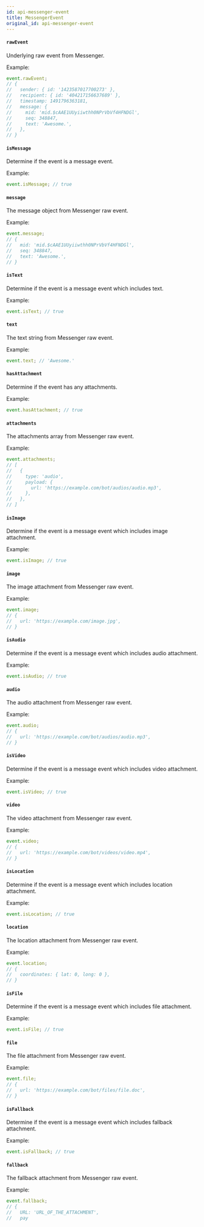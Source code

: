 ```yaml
---
id: api-messenger-event
title: MessengerEvent
original_id: api-messenger-event
---
```


#### `rawEvent`

Underlying raw event from Messenger.

Example:

```js
event.rawEvent;
// {
//   sender: { id: '1423587017700273' },
//   recipient: { id: '404217156637689' },
//   timestamp: 1491796363181,
//   message: {
//     mid: 'mid.$cAAE1UUyiiwthh0NPrVbVf4HFNDGl',
//     seq: 348847,
//     text: 'Awesome.',
//   },
// }
```

#### `isMessage`

Determine if the event is a message event.

Example:

```js
event.isMessage; // true
```

#### `message`

The message object from Messenger raw event.

Example:

```js
event.message;
// {
//   mid: 'mid.$cAAE1UUyiiwthh0NPrVbVf4HFNDGl',
//   seq: 348847,
//   text: 'Awesome.',
// }
```

#### `isText`

Determine if the event is a message event which includes text.

Example:

```js
event.isText; // true
```

#### `text`

The text string from Messenger raw event.

Example:

```js
event.text; // 'Awesome.'
```

#### `hasAttachment`

Determine if the event has any attachments.

Example:

```js
event.hasAttachment; // true
```

#### `attachments`

The attachments array from Messenger raw event.

Example:

```js
event.attachments;
// [
//   {
//     type: 'audio',
//     payload: {
//       url: 'https://example.com/bot/audios/audio.mp3',
//     },
//   },
// ]
```

#### `isImage`

Determine if the event is a message event which includes image attachment.

Example:

```js
event.isImage; // true
```

#### `image`

The image attachment from Messenger raw event.

Example:

```js
event.image;
// {
//   url: 'https://example.com/image.jpg',
// }
```

#### `isAudio`

Determine if the event is a message event which includes audio attachment.

Example:

```js
event.isAudio; // true
```

#### `audio`

The audio attachment from Messenger raw event.

Example:

```js
event.audio;
// {
//   url: 'https://example.com/bot/audios/audio.mp3',
// }
```

#### `isVideo`

Determine if the event is a message event which includes video attachment.

Example:

```js
event.isVideo; // true
```

#### `video`

The video attachment from Messenger raw event.

Example:

```js
event.video;
// {
//   url: 'https://example.com/bot/videos/video.mp4',
// }
```

#### `isLocation`

Determine if the event is a message event which includes location attachment.

Example:

```js
event.isLocation; // true
```

#### `location`

The location attachment from Messenger raw event.

Example:

```js
event.location;
// {
//   coordinates: { lat: 0, long: 0 },
// }
```

#### `isFile`

Determine if the event is a message event which includes file attachment.

Example:

```js
event.isFile; // true
```

#### `file`

The file attachment from Messenger raw event.

Example:

```js
event.file;
// {
//   url: 'https://example.com/bot/files/file.doc',
// }
```

#### `isFallback`

Determine if the event is a message event which includes fallback attachment.

Example:

```js
event.isFallback; // true
```

#### `fallback`

The fallback attachment from Messenger raw event.

Example:

```js
event.fallback;
// {
//   URL: 'URL_OF_THE_ATTACHMENT',
//   pay
